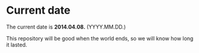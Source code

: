# Current date

The current date is **2014.04.08.** (YYYY.MM.DD.)

This repository will be good when the world ends, so we will know how long it lasted.